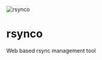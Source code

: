 ![rsynco](https://bytebucket.org/centurix/rsynco/raw/9bd6b2f693cf39b4b50d195612277583a8ae32af/assets/logo/rsynco_600x133.png?token=9c32fec74cecc6749ec1a2f5bee55f02d415e6be)

# rsynco #

Web based rsync management tool
